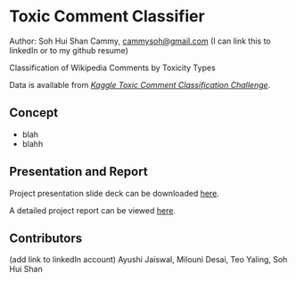 # Toxic Comment Classifier
Author: Soh Hui Shan Cammy, cammysoh@gmail.com (I can link this to linkedIn or to my github resume)

Classification of Wikipedia Comments by Toxicity Types

Data is available from *[Kaggle Toxic Comment Classification Challenge](https://www.kaggle.com/c/jigsaw-toxic-comment-classification-challenge/data)*.

## Concept
- blah
- blahh

## Presentation and Report 
Project presentation slide deck can be downloaded [here](https://github.com/cammysoh/Toxic-Comment-Classifier/blob/master/Applied%20Machine%20Learning_Project%20Presentation.pptx?raw=true "AML Project Presentation").

A detailed project report can be viewed [here](https://github.com/cammysoh/Toxic-Comment-Classifier/blob/master/Applied%20Machine%20Learning_Project%20Report.pdf "AML Project Report").

## Contributors
(add link to linkedIn account) 
Ayushi Jaiswal, Milouni Desai, Teo Yaling, Soh Hui Shan
